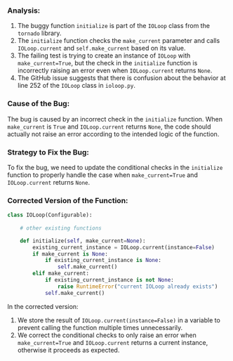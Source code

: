 ### Analysis:
1. The buggy function `initialize` is part of the `IOLoop` class from the `tornado` library.
2. The `initialize` function checks the `make_current` parameter and calls `IOLoop.current` and `self.make_current` based on its value.
3. The failing test is trying to create an instance of `IOLoop` with `make_current=True`, but the check in the `initialize` function is incorrectly raising an error even when `IOLoop.current` returns `None`.
4. The GitHub issue suggests that there is confusion about the behavior at line 252 of the `IOLoop` class in `ioloop.py`.

### Cause of the Bug:
The bug is caused by an incorrect check in the `initialize` function. When `make_current` is `True` and `IOLoop.current` returns `None`, the code should actually not raise an error according to the intended logic of the function.

### Strategy to Fix the Bug:
To fix the bug, we need to update the conditional checks in the `initialize` function to properly handle the case when `make_current=True` and `IOLoop.current` returns `None`.

### Corrected Version of the Function:
```python
class IOLoop(Configurable):
    
    # other existing functions

    def initialize(self, make_current=None):
        existing_current_instance = IOLoop.current(instance=False)
        if make_current is None:
            if existing_current_instance is None:
                self.make_current()
        elif make_current:
            if existing_current_instance is not None:
                raise RuntimeError("current IOLoop already exists")
            self.make_current()
```

In the corrected version:
1. We store the result of `IOLoop.current(instance=False)` in a variable to prevent calling the function multiple times unnecessarily.
2. We correct the conditional checks to only raise an error when `make_current=True` and `IOLoop.current` returns a current instance, otherwise it proceeds as expected.